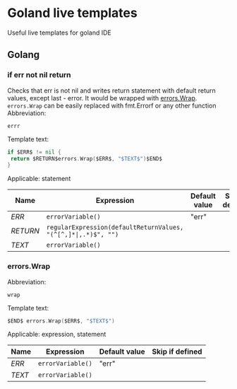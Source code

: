 # Goland live templates
Useful live templates for goland IDE

## Golang
### if err not nil return  
Checks that err is not nil and writes return statement with default return values, except last - error. It would be wrapped with [errors.Wrap](https://godoc.org/github.com/pkg/errors#Wrap).
`errors.Wrap` can be easily replaced with fmt.Errorf or any other function
Abbreviation: 
```
errr
```
Template text:
```go
if $ERR$ != nil {
 return $RETURN$errors.Wrap($ERR$, "$TEXT$")$END$
}
```
Applicable: statement

| Name     | Expression                                                     | Default value | Skip if defined |
|----------|----------------------------------------------------------------|---------------|-----------------|
| $ERR$    | `errorVariable()`                                              | "err"         |                 |
| $RETURN$ | `regularExpression(defaultReturnValues, "(^[^,]*\|,.*)$", "")` |               |                 |
| $TEXT$   | `errorVariable()`                                              |               |                 |


### errors.Wrap  
Abbreviation: 
```
wrap
```
Template text:
```go
$END$ errors.Wrap($ERR$, "$TEXT$")
```
Applicable: expression, statement

| Name     | Expression                                                     | Default value | Skip if defined |
|----------|----------------------------------------------------------------|---------------|-----------------|
| $ERR$    | `errorVariable()`                                              | "err"         |                 |
| $TEXT$   | `errorVariable()`                                              |               |                 |

